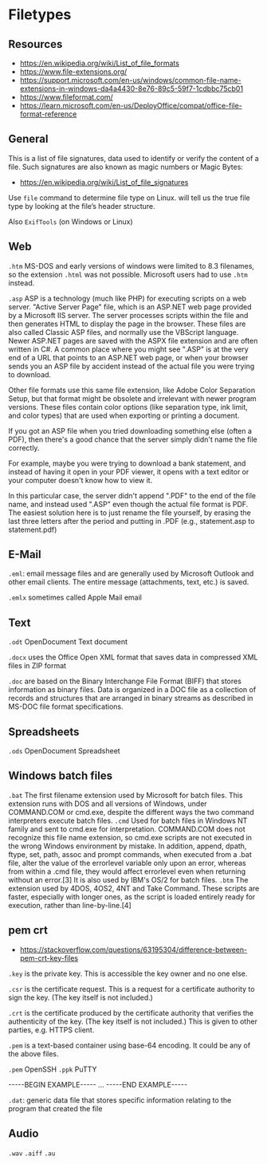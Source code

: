 # Filetypes

## Resources
- <https://en.wikipedia.org/wiki/List_of_file_formats>
- <https://www.file-extensions.org/>
- <https://support.microsoft.com/en-us/windows/common-file-name-extensions-in-windows-da4a4430-8e76-89c5-59f7-1cdbbc75cb01>
- <https://www.fileformat.com/>
- <https://learn.microsoft.com/en-us/DeployOffice/compat/office-file-format-reference>

## General


This is a list of file signatures, data used to identify or verify the content of a file. Such signatures are also known as magic numbers or Magic Bytes:

- <https://en.wikipedia.org/wiki/List_of_file_signatures>

Use `file` command to determine file type on Linux. will tell us the true file type by looking at the file’s header structure.

Also `ExifTools` (on Windows or Linux)











## Web
`.htm` MS-DOS and early versions of windows were limited to 8.3 filenames, so the extension `.html` was not possible. Microsoft users had to use `.htm` instead.

`.asp` ASP is a technology (much like PHP) for executing scripts on a web server.
"Active Server Page" file, which is an ASP.NET web page provided by a Microsoft IIS server. The server processes scripts within the file and then generates HTML to display the page in the browser. These files are also called Classic ASP files, and normally use the VBScript language. Newer ASP.NET pages are saved with the ASPX file extension and are often written in C#. A common place where you might see ".ASP" is at the very end of a URL that points to an ASP.NET web page, or when your browser sends you an ASP file by accident instead of the actual file you were trying to download.

Other file formats use this same file extension, like Adobe Color Separation Setup, but that format might be obsolete and irrelevant with newer program versions. These files contain color options (like separation type, ink limit, and color types) that are used when exporting or printing a document.

If you got an ASP file when you tried downloading something else (often a PDF), then there's a good chance that the server simply didn't name the file correctly.

For example, maybe you were trying to download a bank statement, and instead of having it open in your PDF viewer, it opens with a text editor or your computer doesn't know how to view it.

In this particular case, the server didn't append ".PDF" to the end of the file name, and instead used ".ASP" even though the actual file format is PDF. The easiest solution here is to just rename the file yourself, by erasing the last three letters after the period and putting in .PDF (e.g., statement.asp to statement.pdf)










## E-Mail

`.eml`: email message files and are generally used by Microsoft Outlook and other email clients. The entire message (attachments, text, etc.) is saved.

`.emlx` sometimes called Apple Mail email















## Text
`.odt` OpenDocument Text document

`.docx` uses the Office Open XML format that saves data in compressed XML files in ZIP format

`.doc` are based on the Binary Interchange File Format (BIFF) that stores information as binary files. Data is organized in a DOC file as a collection of records and structures that are arranged in binary streams as described in MS-DOC file format specifications.

















## Spreadsheets

`.ods` OpenDocument Spreadsheet


















## Windows batch files
`.bat`
The first filename extension used by Microsoft for batch files. This extension runs with DOS and all versions of Windows, under COMMAND.COM or cmd.exe, despite the different ways the two command interpreters execute batch files.
`.cmd`
Used for batch files in Windows NT family and sent to cmd.exe for interpretation. COMMAND.COM does not recognize this file name extension, so cmd.exe scripts are not executed in the wrong Windows environment by mistake. In addition, append, dpath, ftype, set, path, assoc and prompt commands, when executed from a .bat file, alter the value of the errorlevel variable only upon an error, whereas from within a .cmd file, they would affect errorlevel even when returning without an error.[3] It is also used by IBM's OS/2 for batch files.
`.btm`
The extension used by 4DOS, 4OS2, 4NT and Take Command. These scripts are faster, especially with longer ones, as the script is loaded entirely ready for execution, rather than line-by-line.[4]


















## pem crt
- <https://stackoverflow.com/questions/63195304/difference-between-pem-crt-key-files>

`.key` is the private key. This is accessible the key owner and no one else.

`.csr` is the certificate request. This is a request for a certificate authority to sign the key. (The key itself is not included.)

`.crt` is the certificate produced by the certificate authority that verifies the authenticity of the key. (The key itself is not included.) This is given to other parties, e.g. HTTPS client.

`.pem` is a text-based container using base-64 encoding. It could be any of the above files.

`.pem` OpenSSH
`.ppk` PuTTY

-----BEGIN EXAMPLE-----
...
-----END EXAMPLE-----



`.dat`: generic data file that stores specific information relating to the program that created the file




















## Audio

`.wav`
`.aiff`
`.au`



